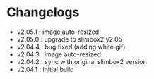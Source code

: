 # Changelogs

 - v2.05.1 : image auto-resized.
 - v2.05.0 : upgrade to slimbox2 v2.05
 - v2.04.4 : bug fixed (adding white.gif)
 - v2.04.3 : image auto-resized.
 - v2.04.2 : sync with original slimbox2 version
 - v2.04.1 : initial build